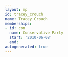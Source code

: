 ```yaml
---
layout: mp
id: tracey_crouch
name: Tracey Crouch
memberships:
- id: con
  name: Conservative Party
  start: '2010-06-08'
  end: 
autogenerated: true
---
```

